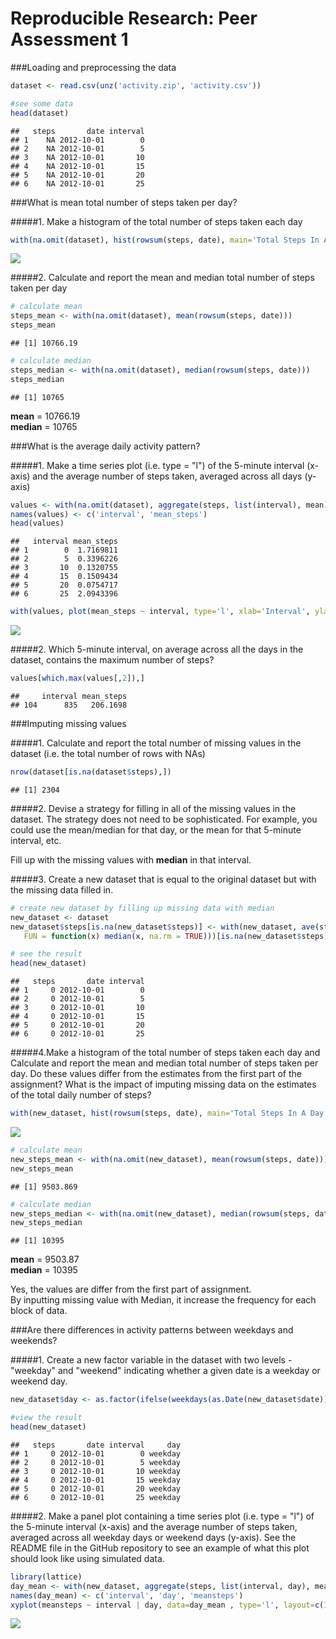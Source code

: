 # Reproducible Research: Peer Assessment 1



###Loading and preprocessing the data

```r
dataset <- read.csv(unz('activity.zip', 'activity.csv'))

#see some data
head(dataset)
```

```
##   steps       date interval
## 1    NA 2012-10-01        0
## 2    NA 2012-10-01        5
## 3    NA 2012-10-01       10
## 4    NA 2012-10-01       15
## 5    NA 2012-10-01       20
## 6    NA 2012-10-01       25
```


###What is mean total number of steps taken per day?

#####1. Make a histogram of the total number of steps taken each day



```r
with(na.omit(dataset), hist(rowsum(steps, date), main='Total Steps In A Day', xlab='Number of Steps'))
```

![](PA1_template_files/figure-html/unnamed-chunk-2-1.png) 


#####2. Calculate and report the mean and median total number of steps taken per day



```r
# calculate mean 
steps_mean <- with(na.omit(dataset), mean(rowsum(steps, date)))
steps_mean
```

```
## [1] 10766.19
```

```r
# calculate median
steps_median <- with(na.omit(dataset), median(rowsum(steps, date)))
steps_median
```

```
## [1] 10765
```

**mean** = 10766.19  
**median** = 10765



###What is the average daily activity pattern?


#####1. Make a time series plot (i.e. type = "l") of the 5-minute interval (x-axis) and the average number of steps taken, averaged across all days (y-axis)



```r
values <- with(na.omit(dataset), aggregate(steps, list(interval), mean))
names(values) <- c('interval', 'mean_steps')
head(values)
```

```
##   interval mean_steps
## 1        0  1.7169811
## 2        5  0.3396226
## 3       10  0.1320755
## 4       15  0.1509434
## 5       20  0.0754717
## 6       25  2.0943396
```

```r
with(values, plot(mean_steps ~ interval, type='l', xlab='Interval', ylab='Average No of Steps'))
```

![](PA1_template_files/figure-html/unnamed-chunk-4-1.png) 


#####2. Which 5-minute interval, on average across all the days in the dataset, contains the maximum number of steps?


```r
values[which.max(values[,2]),]
```

```
##     interval mean_steps
## 104      835   206.1698
```

###Imputing missing values

#####1. Calculate and report the total number of missing values in the dataset (i.e. the total number of rows with NAs)

```r
nrow(dataset[is.na(dataset$steps),])
```

```
## [1] 2304
```

#####2. Devise a strategy for filling in all of the missing values in the dataset. The strategy does not need to be sophisticated. For example, you could use the mean/median for that day, or the mean for that 5-minute interval, etc.


Fill up with the missing values with **median** in that interval.


#####3. Create a new dataset that is equal to the original dataset but with the missing data filled in.


```r
# create new dataset by filling up missing data with median
new_dataset <- dataset
new_dataset$steps[is.na(new_dataset$steps)] <- with(new_dataset, ave(steps, interval, 
   FUN = function(x) median(x, na.rm = TRUE)))[is.na(new_dataset$steps)]

# see the result
head(new_dataset)
```

```
##   steps       date interval
## 1     0 2012-10-01        0
## 2     0 2012-10-01        5
## 3     0 2012-10-01       10
## 4     0 2012-10-01       15
## 5     0 2012-10-01       20
## 6     0 2012-10-01       25
```


#####4.Make a histogram of the total number of steps taken each day and Calculate and report the mean and median total number of steps taken per day. Do these values differ from the estimates from the first part of the assignment? What is the impact of imputing missing data on the estimates of the total daily number of steps?



```r
with(new_dataset, hist(rowsum(steps, date), main='Total Steps In A Day (NA replaced with Median)', xlab='Number of Steps'))
```

![](PA1_template_files/figure-html/unnamed-chunk-8-1.png) 

```r
# calculate mean
new_steps_mean <- with(na.omit(new_dataset), mean(rowsum(steps, date)))
new_steps_mean
```

```
## [1] 9503.869
```

```r
# calculate median
new_steps_median <- with(na.omit(new_dataset), median(rowsum(steps, date)))
new_steps_median
```

```
## [1] 10395
```

**mean** = 9503.87  
**median** = 10395

Yes, the values are differ from the first part of assignment.  
By inputting missing value with Median, it increase the frequency for each block of data.  

###Are there differences in activity patterns between weekdays and weekends?


#####1. Create a new factor variable in the dataset with two levels - "weekday" and "weekend" indicating whether a given date is a weekday or weekend day.



```r
new_dataset$day <- as.factor(ifelse(weekdays(as.Date(new_dataset$date)) %in% c('Saturday', 'Sunday'),'weekend','weekday'))

#view the result
head(new_dataset)
```

```
##   steps       date interval     day
## 1     0 2012-10-01        0 weekday
## 2     0 2012-10-01        5 weekday
## 3     0 2012-10-01       10 weekday
## 4     0 2012-10-01       15 weekday
## 5     0 2012-10-01       20 weekday
## 6     0 2012-10-01       25 weekday
```



#####2. Make a panel plot containing a time series plot (i.e. type = "l") of the 5-minute interval (x-axis) and the average number of steps taken, averaged across all weekday days or weekend days (y-axis). See the README file in the GitHub repository to see an example of what this plot should look like using simulated data.



```r
library(lattice)
day_mean <- with(new_dataset, aggregate(steps, list(interval, day), mean))
names(day_mean) <- c('interval', 'day', 'meansteps')
xyplot(meansteps ~ interval | day, data=day_mean , type='l', layout=c(1,2), xlab='Interval', ylab='Number of Steps')
```

![](PA1_template_files/figure-html/unnamed-chunk-10-1.png) 

